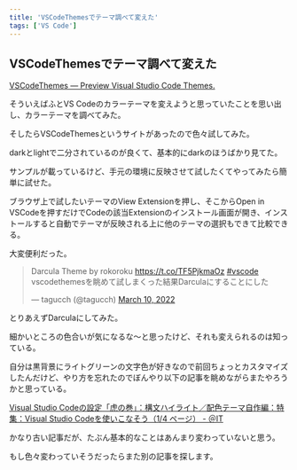 ```yaml
---
title: 'VSCodeThemesでテーマ調べて変えた'
tags: ['VS Code']
---
```


## VSCodeThemesでテーマ調べて変えた

[VSCodeThemes — Preview Visual Studio Code Themes\.](https://vscodethemes.com/)

そういえばふとVS Codeのカラーテーマを変えようと思っていたことを思い出し、カラーテーマを調べてみた。

そしたらVSCodeThemesというサイトがあったので色々試してみた。

darkとlightで二分されているのが良くて、基本的にdarkのほうばかり見てた。

サンプルが載っているけど、手元の環境に反映させて試したくてやってみたら簡単に試せた。

ブラウザ上で試したいテーマのView Extensionを押し、そこからOpen in VSCodeを押すだけでCodeの該当Extensionのインストール画面が開き、インストールすると自動でテーマが反映される上に他のテーマの選択もできて比較できる。

大変便利だった。

<blockquote class="twitter-tweet" data-partner="tweetdeck"><p lang="ja" dir="ltr">Darcula Theme by rokoroku <a href="https://t.co/TF5PjkmaOz">https://t.co/TF5PjkmaOz</a> <a href="https://twitter.com/hashtag/vscode?src=hash&amp;ref_src=twsrc%5Etfw">#vscode</a> <br>vscodethemesを眺めて試しまくった結果Darculaにすることにした</p>&mdash; tagucch (@tagucch) <a href="https://twitter.com/tagucch/status/1501939175033290754?ref_src=twsrc%5Etfw">March 10, 2022</a></blockquote>

とりあえずDarculaにしてみた。

細かいところの色合いが気になるな〜と思ったけど、それも変えられるのは知っている。

自分は黒背景にライトグリーンの文字色が好きなので前回ちょっとカスタマイズしたんだけど、やり方を忘れたのでぼんやり以下の記事を眺めながらまたやろうかと思っている。

[Visual Studio Codeの設定「虎の巻」：構文ハイライト／配色テーマ自作編：特集：Visual Studio Codeを使いこなそう（1/4 ページ） \- ＠IT](https://atmarkit.itmedia.co.jp/ait/articles/1710/20/news023.html)

かなり古い記事だが、たぶん基本的なことはあんまり変わっていないと思う。

もし色々変わっていそうだったらまた別の記事を探します。
